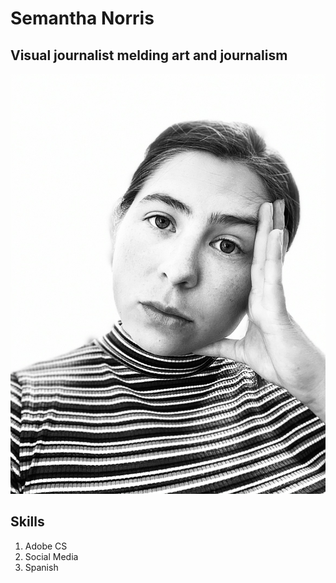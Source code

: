 # Semantha Norris

## Visual journalist melding art and journalism

!['Semantha', 'Portrait of Semantha'](/IMG_1165.jpg)

## Skills
1. Adobe CS
2. Social Media
3. Spanish

